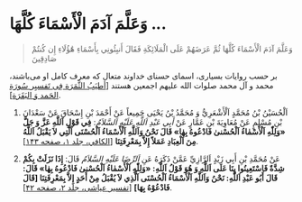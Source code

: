 # وَعَلَّمَ آدَمَ الْأَسْمَاءَ كُلَّهَا ...

> وَعَلَّمَ آدَمَ الْأَسْمَاءَ كُلَّهَا ثُمَّ عَرَضَهُمْ عَلَى الْمَلَائِكَةِ فَقَالَ أَنبِئُونِي بِأَسْمَاءِ هَٰؤُلَاءِ إِن كُنتُمْ صَادِقِينَ

بر حسب روایات بسیاری، اسمای حسنای خداوند متعال که معرف کامل او
می‌باشند، محمد و آل محمد صلوات الله علیهم اجمعین هستند [[أطیَبُ الثَّمَرَة فِی تَفسیِر سُورَةِ الحَمد وَ البَقَرَة][3]].

1. اَلْحُسَيْنُ بْنُ مُحَمَّدٍ اَلْأَشْعَرِيُّ وَ مُحَمَّدُ بْنُ يَحْيَى جَمِيعاً عَنْ أَحْمَدَ بْنِ إِسْحَاقَ عَنْ
   سَعْدَانَ بْنِ مُسْلِمٍ عَنْ مُعَاوِيَةَ بْنِ عَمَّارٍ عَنْ _أَبِي عَبْدِ اَللَّهِ عَلَيْهِ اَلسَّلاَمُ_: **فِي
   قَوْلِ اَللَّهِ عَزَّ وَ جَلَّ «وَلِلّٰهِ اَلْأَسْمٰاءُ اَلْحُسْنىٰ فَادْعُوهُ بِهٰا» قَالَ نَحْنُ وَاَللَّهِ
   اَلْأَسْمَاءُ اَلْحُسْنَى اَلَّتِي لاَ يَقْبَلُ اَللَّهُ مِنَ اَلْعِبَادِ عَمَلاً إِلاَّ بِمَعْرِفَتِنَا**
   [[الکافي، جلد ۱، صفحه ۱۴۳][1]].

2. عَنْ مُحَمَّدِ بْنِ أَبِي زَيْدٍ اَلرَّازِيِّ عَمَّنْ ذَكَرَهُ عَنِ _اَلرِّضَا عَلَيْهِ السَّلاَمُ_ قَالَ: **إِذَا
   نَزَلَتْ بِكُمْ شِدَّةٌ فَاسْتَعِينُوا بِنَا عَلَى اَللَّهِ وَ هُوَ قَوْلُ اَللَّهِ: «وَلِلّٰهِ اَلْأَسْمٰاءُ
   اَلْحُسْنىٰ فَادْعُوهُ بِهٰا» قَالَ: قَالَ أَبُو عَبْدِ اَللَّهِ: نَحْنُ وَاَللَّهِ اَلْأَسْمَاءُ اَلْحُسْنَى
   اَلَّذِي لاَ يُقْبَلُ مِنْ أَحَدٍ إِلاَّ بِمَعْرِفَتِنَا [قَالَ فَادْعُوْهُ بِهَا]**‌ [[تفسیر عیاشی،
   جلد ۲، صفحه ۴۲][2]].



[1]: http://noo.rs/DOhiw
[2]: http://noo.rs/DOhiw
[3]: https://www.noormags.ir/view/fa/articlepage/1083330/%d8%a7%d8%b7%db%8c%d8%a8-%d8%a7%d9%84%d8%ab%d9%85%d8%b1%d9%87-%d9%81%db%8c-%d8%aa%d9%81%d8%b3%db%8c%d8%b1-%d8%b3%d9%88%d8%b1%d9%87-%d8%a7%d9%84%d8%ad%d9%85%d8%af-%d9%88-%d8%a7%d9%84%d8%a8%d9%82%d8%b1%d9%87-%d8%a8%d8%ae%d8%b4-%d8%b3%d9%88%d8%b1%d9%87-%d8%ad%d9%85%d8%af

